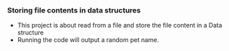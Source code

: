 ### Storing file contents in data structures
 - This project is about read from a file and store the file content in a Data structure
 - Running the code will output a random pet name.
